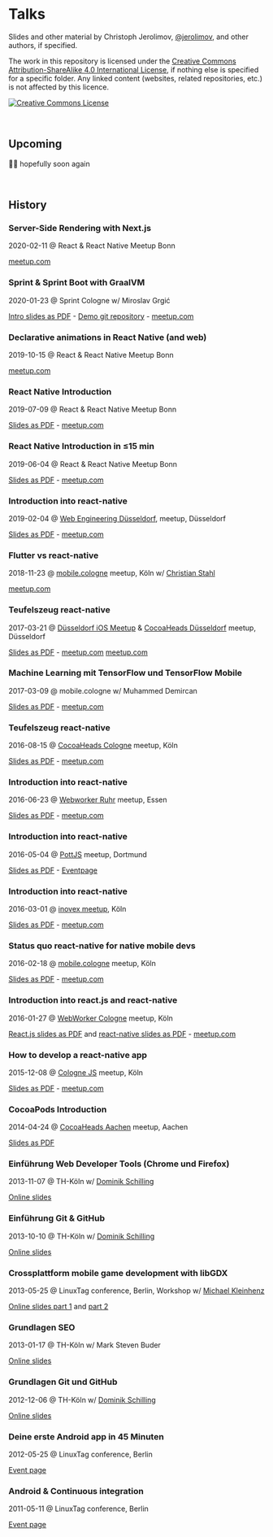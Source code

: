 # Talks

Slides and other material by Christoph Jerolimov,
[@jerolimov](https://twitter.com/jerolimov),
and other authors, if specified.

The work in this repository is licensed under the
[Creative Commons Attribution-ShareAlike 4.0 International License](http://creativecommons.org/licenses/by-sa/4.0/),
if nothing else is specified for a specific folder.
Any linked content (websites, related repositories, etc.)
is not affected by this licence.

<a rel="license" href="http://creativecommons.org/licenses/by-sa/4.0/"><img alt="Creative Commons License" style="border-width:0" src="https://i.creativecommons.org/l/by-sa/4.0/88x31.png" /></a>

<br/>

## Upcoming

🤷‍♂️ hopefully soon again

<br/>

## History

### Server-Side Rendering with Next.js

2020-02-11 @ React & React Native Meetup Bonn

[meetup.com](https://www.meetup.com/react-js-react-native-bonn-meetup/events/268111669/)

### Sprint & Sprint Boot with GraalVM

2020-01-23 @ Sprint Cologne w/ Miroslav Grgić

[Intro slides as PDF](http://jerolimov.github.io/talks/2020-01-23-sprint-and-sprint-boot-with-graalvm/sprint-and-sprint-boot-with-graalvm.pdf) - [Demo git repository](https://github.com/mgrgic/spring-boot-graalvm) -
[meetup.com](https://www.meetup.com/react-js-react-native-bonn-meetup/events/262193621/)

### Declarative animations in React Native (and web)

2019-10-15 @ React & React Native Meetup Bonn

[meetup.com](https://www.meetup.com/react-js-react-native-bonn-meetup/events/265042578/)

### React Native Introduction

2019-07-09 @ React & React Native Meetup Bonn

[Slides as PDF](http://jerolimov.github.io/talks/2019-07-09-react-native-introduction/react-native-introduction.pdf) -
[meetup.com](https://www.meetup.com/react-js-react-native-bonn-meetup/events/262193621/)

### React Native Introduction in ≤15 min

2019-06-04 @ React & React Native Meetup Bonn

[Slides as PDF](http://jerolimov.github.io/talks/2019-06-04-react-native-mini-introduction/react-native-mini-introduction) -
[meetup.com](https://www.meetup.com/react-js-react-native-bonn-meetup/events/260563748/)

### Introduction into react-native

2019-02-04 @ [Web Engineering Düsseldorf](https://www.meetup.com/Web-Engineering-Duesseldorf/), meetup, Düsseldorf

[Slides as PDF](http://jerolimov.github.io/talks/2019-02-04-react-native/react-native-introduction.pdf) -
[meetup.com](https://www.meetup.com/Web-Engineering-Duesseldorf/events/257457038/)

### Flutter vs react-native

2018-11-23 @ [mobile.cologne](http://mobile.cologne/) meetup, Köln
w/ [Christian Stahl](https://twitter.com/thinkmobilede)

<!--[Slides as PDF](http://jerolimov.github.io/talks/2016-02-18-react-native-status-quo/react-native-status-quo.pdf) --->
[meetup.com](https://www.meetup.com/mobilecgn/events/256368630/)

### Teufelszeug react-native

2017-03-21 @ [Düsseldorf iOS Meetup](https://www.meetup.com/Dusseldorf-iOS-Meetup/)
&amp; [CocoaHeads Düsseldorf](https://www.meetup.com/CocoaHeads-Cologne/) meetup, Düsseldorf

[Slides as PDF](http://jerolimov.github.io/talks/2017-03-21-react-native/react-native-introduction.pdf) -
[meetup.com](https://www.meetup.com/Dusseldorf-iOS-Meetup/events/237844906/)
[meetup.com](https://www.meetup.com/CocoaHeads-Dusseldorf/events/237859604/)

### Machine Learning mit TensorFlow und TensorFlow Mobile

2017-03-09 @ mobile.cologne w/ Muhammed Demircan

[Slides as PDF](http://jerolimov.github.io/talks/2017-03-09-tensorflow-mobile/tensorflow-mobile.pdf) -
[meetup.com](https://www.meetup.com/mobilecgn/events/238137178/)

### Teufelszeug react-native

2016-08-15 @ [CocoaHeads Cologne](https://www.meetup.com/CocoaHeads-Cologne/events/233232952/) meetup, Köln

[Slides as PDF](http://jerolimov.github.io/talks/2016-06-23-react-native/react-native-introduction.pdf) -
[meetup.com](https://www.meetup.com/CocoaHeads-Cologne/events/233232952/)

### Introduction into react-native

2016-06-23 @ [Webworker Ruhr](http://www.meetup.com/wwruhr/) meetup, Essen

[Slides as PDF](http://jerolimov.github.io/talks/2016-06-23-react-native/react-native-introduction.pdf) -
[meetup.com](http://www.meetup.com/wwruhr/events/231770513/)

### Introduction into react-native

2016-05-04 @ [PottJS](http://pottjs.de/) meetup, Dortmund

[Slides as PDF](http://jerolimov.github.io/talks/2016-05-04-react-native/react-native-introduction.pdf) -
[Eventpage](http://www.meetup.com/PottJS/events/230167682/)

### Introduction into react-native

2016-03-01 @ [inovex meetup](http://www.meetup.com/inovex-cologne/), Köln

[Slides as PDF](http://jerolimov.github.io/talks/2016-03-01-react-native/react-native-introduction.pdf) -
[meetup.com](http://www.meetup.com/inovex-cologne/events/228696498/)

### Status quo react-native for native mobile devs

2016-02-18 @ [mobile.cologne](http://mobile.cologne/) meetup, Köln

[Slides as PDF](http://jerolimov.github.io/talks/2016-02-18-react-native-status-quo/react-native-status-quo.pdf) -
[meetup.com](http://www.meetup.com/mobilecgn/events/228802361/)

### Introduction into react.js and react-native

2016-01-27 @ [WebWorker Cologne](http://www.meetup.com/WebWorker-Cologne/) meetup, Köln

[React.js slides as PDF](http://jerolimov.github.io/talks/2016-01-27-reactjs-and-reactnative/reactjs-introduction.pdf) and
[react-native slides as PDF](http://jerolimov.github.io/talks/2016-01-27-reactjs-and-reactnative/react-native-introduction.pdf) -
[meetup.com](http://www.meetup.com/WebWorker-Cologne/events/227777445/)

### How to develop a react-native app

2015-12-08 @ [Cologne JS](http://colognejs.de/) meetup, Köln

[Slides as PDF](http://jerolimov.github.io/talks/2015-12-08-howto-react-native/react-native-introduction.pdf) - [meetup.com](http://www.meetup.com/de/Cologne-js/events/227015933/)

### CocoaPods Introduction

2014-04-24 @ [CocoaHeads Aachen](http://hci.rwth-aachen.de/cocoaheads) meetup, Aachen

[Slides as PDF](http://jerolimov.github.io/talks/2014-04-24-cocoapods/cocoapods-introduction.pdf)

### Einführung Web Developer Tools (Chrome und Firefox)

2013-11-07 @ TH-Köln w/ [Dominik Schilling](https://twitter.com/ocean90)

[Online slides](http://jerolimov.github.io/talks/2013-11-07-web-developer-tools/)

### Einführung Git & GitHub

2013-10-10 @ TH-Köln w/ [Dominik Schilling](https://twitter.com/ocean90)

[Online slides](http://jerolimov.github.io/talks/2013-10-10-git-and-github/)

### Crossplattform mobile game development with libGDX

2013-05-25 @ LinuxTag conference, Berlin, Workshop w/ [Michael Kleinhenz](https://twitter.com/quendor)

[Online slides part 1](http://jerolimov.github.io/talks/2013-05-25-mobile-games-with-libgdx/)
and [part 2](http://jerolimov.github.io/talks/2013-05-25-mobile-games-with-libgdx/code.html)

### Grundlagen SEO

2013-01-17 @ TH-Köln w/ Mark Steven Buder

[Online slides](http://jerolimov.github.io/talks/2013-01-17-seo/)

### Grundlagen Git und GitHub

2012-12-06 @ TH-Köln w/ [Dominik Schilling](https://twitter.com/ocean90)

[Online slides](http://jerolimov.github.io/talks/2012-12-06-git-and-github/)

### Deine erste Android app in 45 Minuten

2012-05-25 @ LinuxTag conference, Berlin

[Event page](http://www.linuxtag.org/2012/de/program/program/vortragsdetails-talkid413.html)

### Android & Continuous integration

2011-05-11 @ LinuxTag conference, Berlin

[Event page](http://www.linuxtag.org/2011/de/program/program/vortragsliste-talkid165.html)
